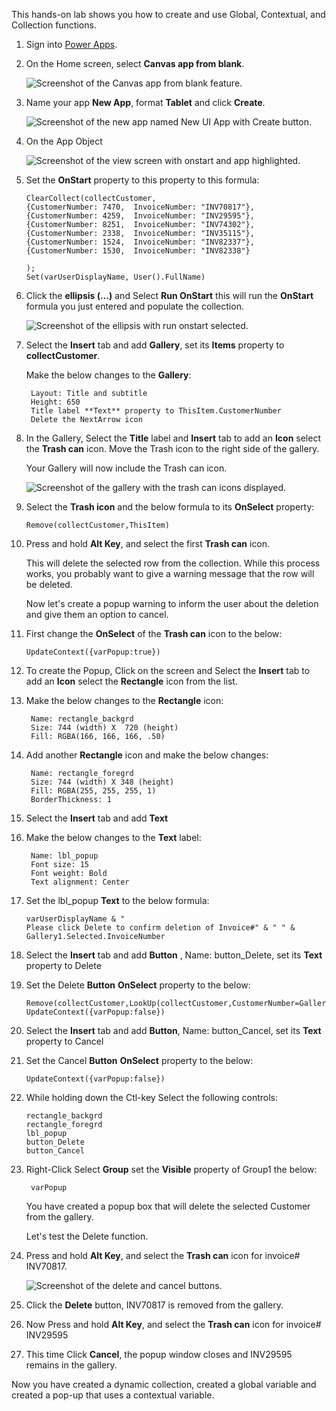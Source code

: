 This hands-on lab shows you how to create and use Global, Contextual, and Collection functions. 

1. Sign into [Power Apps](https://make.powerapps.com/?azure-portal=true).

1. On the Home screen, select **Canvas app from blank**.

    ![Screenshot of the Canvas app from blank feature.](../media/exercise-1.png)

1. Name your app **New App**, format **Tablet** and click **Create**.

	![Screenshot of the new app named New UI App with Create button.](../media/exercise-2.png)

1. On the App Object 

    ![Screenshot of the view screen with onstart and app highlighted.](../media/6a-exercise-app-onstart.png)

1. Set the **OnStart** property to this property to this formula:

    ```powerappsfl
    ClearCollect(collectCustomer, 
    {CustomerNumber: 7470, 	InvoiceNumber: "INV70817"},
    {CustomerNumber: 4259, 	InvoiceNumber: "INV29595"},
    {CustomerNumber: 8251,	InvoiceNumber: "INV74302"},
    {CustomerNumber: 2338,	InvoiceNumber: "INV35115"},
    {CustomerNumber: 1524, 	InvoiceNumber: "INV82337"},
    {CustomerNumber: 1530, 	InvoiceNumber: "INV82338"}

    );
    Set(varUserDisplayName, User().FullName)
    ```

1. Click the **ellipsis (…)** and Select **Run OnStart** this will run the **OnStart** formula you just entered and populate the collection.

    ![Screenshot of the ellipsis with run onstart selected.](../media/6a-exercise-app-run-onstart.png)

1. Select the **Insert** tab and add **Gallery**, set its **Items** property to **collectCustomer**.

    Make the below changes to the **Gallery**:

        Layout: Title and subtitle
        Height: 650 
        Title label **Text** property to ThisItem.CustomerNumber
        Delete the NextArrow icon 

1. In the Gallery, Select the **Title** label and **Insert** tab to add an **Icon** select the **Trash can** icon. Move the Trash icon to the right side of the gallery.

    Your Gallery will now include the Trash can icon.

    ![Screenshot of the gallery with the trash can icons displayed.](../media/6a-exercise-gallery-trashcan.png)

1. Select the **Trash icon** and the below formula to its **OnSelect** property:

    ```powerappsfl
    Remove(collectCustomer,ThisItem)
    ```
1.  Press and hold **Alt Key**, and select the first **Trash can** icon. 

    This will delete the selected row from the collection. While this process works, you probably want to give a warning message that the row will be deleted. 

	Now let's create a popup warning to inform the user about the deletion and give them an option to cancel.

1. First change the **OnSelect** of the **Trash can** icon to the below:
    ```powerappsfl
    UpdateContext({varPopup:true})
    ```
1. To create the Popup, Click on the screen and Select the **Insert** tab to add an **Icon** select the **Rectangle** icon from the list. 

1. Make the below changes to the **Rectangle** icon:

        Name: rectangle_backgrd
        Size: 744 (width) X  720 (height)
        Fill: RGBA(166, 166, 166, .50)

1. Add another **Rectangle** icon and make the below changes:

        Name: rectangle_foregrd
        Size: 744 (width) X 348 (height)
        Fill: RGBA(255, 255, 255, 1)
        BorderThickness: 1

1. Select the **Insert** tab and add **Text**

1. Make the below changes to the **Text** label:

        Name: lbl_popup
        Font size: 15
        Font weight: Bold
        Text alignment: Center

1. Set the lbl_popup **Text** to the below formula:

    ```powerappsfl
    varUserDisplayName & "
    Please click Delete to confirm deletion of Invoice#" & " " & Gallery1.Selected.InvoiceNumber
    ```

 1. Select the **Insert** tab and add **Button** , Name: button_Delete, set its **Text** property to Delete

 1. Set the Delete **Button** **OnSelect** property to the below:
 
    ```powerappsfl
    Remove(collectCustomer,LookUp(collectCustomer,CustomerNumber=Gallery1.Selected.CustomerNumber));
    UpdateContext({varPopup:false})
    ```

 1. Select the **Insert** tab and add **Button**, Name: button_Cancel, set its **Text** property to Cancel

 1. Set the Cancel **Button** **OnSelect** property to the below:

    ```powerappsfl
    UpdateContext({varPopup:false})
    ```

 1. While holding down the Ctl-key Select the following controls:

        rectangle_backgrd
        rectangle_foregrd
        lbl_popup
        button_Delete
        button_Cancel

1. Right-Click Select **Group** set the **Visible** property of Group1 the below:

        varPopup

	You have created a popup box that will delete the selected Customer from the gallery. 

	Let's test the Delete function.

1.  Press and hold **Alt Key**, and select the **Trash can** icon for  invoice# INV70817. 

     ![Screenshot of the delete and cancel buttons.](../media/6a-exercise-popup.png)

1. Click the **Delete** button, INV70817 is removed from the gallery.

1. Now Press and hold **Alt Key**, and select the **Trash can** icon for  invoice# INV29595

1. This time Click **Cancel**, the popup window closes and INV29595 remains in the gallery.

Now you have created a dynamic collection, created a global variable and created a pop-up that uses a contextual variable.

